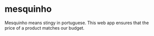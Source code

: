 # mesquinho
Mesquinho means stingy in portuguese. This web app ensures that the price of a product matches our budget.
